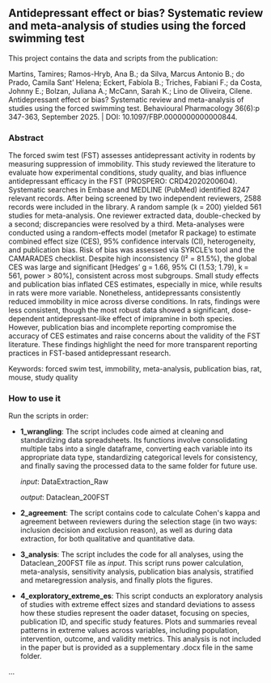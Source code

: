 <!--
---
editor_options: 
  markdown: 
    wrap: 72
---
-->

## Antidepressant effect or bias? Systematic review and meta-analysis of studies using the forced swimming test

This project contains the data and scripts from the publication:

Martins, Tamires; Ramos-Hryb, Ana B.; da Silva, Marcus Antonio B.; do Prado, Camila Sant’ Helena; Eckert, Fabíola B.; Triches, Fabiani F.; da Costa, Johnny E.; Bolzan, Juliana A.; McCann, Sarah K.; Lino de Oliveira, Cilene. Antidepressant effect or bias? Systematic review and meta-analysis of studies using the forced swimming test. Behavioural Pharmacology 36(6):p 347-363, September 2025. | DOI: 10.1097/FBP.0000000000000844.

### Abstract

The forced swim test (FST) assesses antidepressant activity in rodents by measuring suppression of immobility. This study reviewed the literature to evaluate how experimental conditions, study quality, and bias influence antidepressant efficacy in the FST (PROSPERO: CRD42020200604). Systematic searches in Embase and MEDLINE (PubMed) identified 8247 relevant records. After being screened by two independent reviewers, 2588 records were included in the library. A random sample (k = 200) yielded 561 studies for meta-analysis. One reviewer extracted data, double-checked by a second; discrepancies were resolved by a third. Meta-analyses were conducted using a random-effects model (metafor R package) to estimate combined effect size (CES), 95% confidence intervals (CI), heterogeneity, and publication bias. Risk of bias was assessed via SYRCLE’s tool and the CAMARADES checklist. Despite high inconsistency (I² = 81.5%), the global CES was large and significant [Hedges’ g = 1.66, 95% CI (1.53; 1.79), k = 561, power > 80%], consistent across most subgroups. Small study effects and publication bias inflated CES estimates, especially in mice, while results in rats were more variable. Nonetheless, antidepressants consistently reduced immobility in mice across diverse conditions. In rats, findings were less consistent, though the most robust data showed a significant, dose-dependent antidepressant-like effect of imipramine in both species. However, publication bias and incomplete reporting compromise the accuracy of CES estimates and raise concerns about the validity of the FST literature. These findings highlight the need for more transparent reporting practices in FST-based antidepressant research.

Keywords: forced swim test, immobility, meta-analysis, publication bias, rat, mouse, study quality

### How to use it

Run the scripts in order:

-   **1_wrangling**: The script includes code aimed at cleaning and
    standardizing data spreadsheets. Its functions involve consolidating
    multiple tabs into a single dataframe, converting each variable into
    its appropriate data type, standardizing categorical levels for
    consistency, and finally saving the processed data to the same
    folder for future use.

    *input*: DataExtraction_Raw

    *output*: Dataclean_200FST

-   **2_agreement**: The script contains code to calculate Cohen's kappa
    and agreement between reviewers during the selection stage (in two
    ways: inclusion decision and exclusion reason), as well as during
    data extraction, for both qualitative and quantitative data.

-   **3_analysis**: The script includes the code for all analyses, using
    the Dataclean_200FST file as *input*. This script runs power
    calculation, meta-analysis, sensitivity analysis, publication bias
    analysis, stratified and metaregression analysis, and finally plots
    the figures.

-   **4_exploratory_extreme_es**: This script conducts an exploratory analysis of studies with extreme effect sizes and standard deviations to assess how these studies represent the   oader dataset, focusing on species, publication ID, and specific study features. Plots and summaries reveal patterns in extreme values across variables, including population,  intervention, outcome, and validity metrics. This analysis is not included in the paper but is provided as a supplementary .docx file in the same folder.

...
